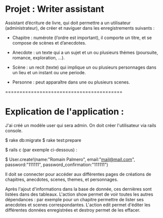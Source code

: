 # Projet : Writer assistant

Assistant d’écriture de livre, qui doit permettre a un utilisateur (administrateur), de créer et naviguer dans les enregistrements suivants :

- Chapitre : numérote (l’ordre est important), il comporte un titre, et se compose de scènes et d’anecdotes.

- Anecdote : un texte qui a un sujet et un ou plusieurs thèmes (poursuite, romance, exploration, …).

- Scène : un recit (texte) qui implique un ou plusieurs personnages dans un lieu et un instant ou une periode.

- Personne : peut apparaître dans une ou plusieurs scenes.


=========================================

# Explication de l'application : 


J'ai créé un modèle user qui sera admin. On doit créer l'utilisateur via rails console.

$ rake db:migrate
$ rake test:prepare

$ rails c (par exemple ci-dessous) :

$ User.create!(name:"Romain Palmero", email:"mail@mail.com", password:"111111", password_confirmation:"111111")

Il doit se connecter pour accéder aux différentes pages de créations de chapitres, anecdotes, scenes, themes, et personnages.

Après l'ajout d'informations dans la base de donnée, ces dernières sont listées dans des tableaux. L'action show permet de voir toutes les autres dépendances : par exemple pour un chapitre permettre de lister ses anecdotes et scenes correspondantes. L'action edit permet d'éditer les différentes données enregistrées et destroy permet de les effacer.